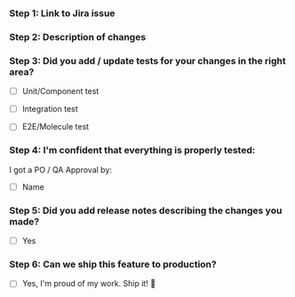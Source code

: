 ### Step 1: Link to Jira issue


### Step 2: Description of changes


### Step 3: Did you add / update tests for your changes in the right area?
- [ ] Unit/Component test
- [ ] Integration test
- [ ] E2E/Molecule test


### Step 4: I'm confident that everything is properly tested:
I got a PO / QA Approval by:
- [ ] Name

### Step 5: Did you add release notes describing the changes you made?
- [ ] Yes

### Step 6: Can we ship this feature to production?
- [ ] Yes, I'm proud of my work. Ship it! :ship: